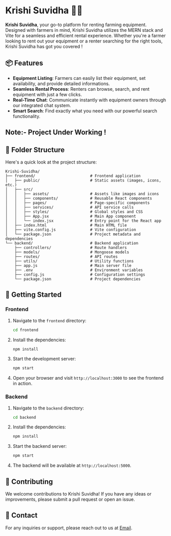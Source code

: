# Krishi Suvidha 🌾🚜

**Krishi Suvidha**, your go-to platform for renting farming equipment. Designed with farmers in mind, Krishi Suvidha utilizes the MERN stack and Vite for a seamless and efficient rental experience. Whether you're a farmer looking to rent out your equipment or a renter searching for the right tools, Krishi Suvidha has got you covered !

## 📦 Features

- **Equipment Listing**: Farmers can easily list their equipment, set availability, and provide detailed informations.
- **Seamless Rental Process**: Renters can browse, search, and rent equipment with just a few clicks.
- **Real-Time Chat**: Communicate instantly with equipment owners through our integrated chat system.
- **Smart Search**: Find exactly what you need with our powerful search functionality.

## Note:- Project Under Working ! 

## 📁 Folder Structure

Here's a quick look at the project structure:

```
Krishi-Suvidha/
├── frontend/                        # Frontend application
│   ├── public/                      # Static assets (images, icons, etc.)
│   ├── src/
│   │   ├── assets/                  # Assets like images and icons
│   │   ├── components/              # Reusable React components
│   │   ├── pages/                   # Page-specific components
│   │   ├── services/                # API service calls
│   │   ├── styles/                  # Global styles and CSS
│   │   ├── App.jsx                  # Main App component
│   │   └── index.jsx                # Entry point for the React app
│   ├── index.html                   # Main HTML file
│   ├── vite.config.js               # Vite configuration
│   └── package.json                 # Project metadata and dependencies
└── backend/                         # Backend application
    ├── controllers/                 # Route handlers
    ├── models/                      # Mongoose models
    ├── routes/                      # API routes
    ├── utils/                       # Utility functions
    ├── app.js                       # Main server file
    ├── .env                         # Environment variables
    ├── config.js                    # Configuration settings
    └── package.json                 # Project dependencies
```

## 🚀 Getting Started

### Frontend

1. Navigate to the `frontend` directory:
   ```bash
   cd frontend
   ```

2. Install the dependencies:
   ```bash
   npm install
   ```

3. Start the development server:
   ```bash
   npm start
   ```

4. Open your browser and visit `http://localhost:3000` to see the frontend in action.

### Backend

1. Navigate to the `backend` directory:
   ```bash
   cd backend
   ```

2. Install the dependencies:
   ```bash
   npm install
   ```

3. Start the backend server:
   ```bash
   npm start
   ```

4. The backend will be available at `http://localhost:5000`.

## 📄 Contributing

We welcome contributions to Krishi Suvidha! If you have any ideas or improvements, please submit a pull request or open an issue.

## 💬 Contact

For any inquiries or support, please reach out to us at [Email](mailto:imexclusiveabhi@gmail.com).

